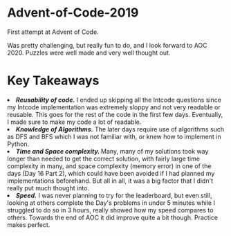# Advent-of-Code-2019
First attempt at Advent of Code.

Was pretty challenging, but really fun to do, and I look forward to AOC 2020. Puzzles were well made and very well thought out. 

<h1>Key Takeaways</h1>
<li><strong><em>Reusability of code.</strong></em> I ended up skipping all the Intcode questions since my Intcode implementation was extremely sloppy and not very readable or reusable. This goes for the rest of the code in the first few days. Eventually, I made sure to make my code a lot of readable.</li>
<li><strong><em>Knowledge of Algorithms.</strong></em> The later days require use of algorithms such as DFS and BFS which I was not familiar with, or knew how to implement in Python.</li>
<li><strong><em>Time and Space complexity. </strong></em>Many, many of my solutions took way longer than needed to get the correct solution, with fairly large time complexity in many, and space complexity (memory error) in one of the days (Day 16 Part 2), which could have been avoided if I had planned my implementations beforehand. But all in all, it was a big factor that I didn't really put much thought into.</li>
<li><strong><em>Speed.</strong></em> I was never planning to try for the leaderboard, but even still, looking at others complete the Day's problems in under 5 minutes while I struggled to do so in 3 hours, really showed how my speed compares to others. Towards the end of AOC it did improve quite a bit though. Practice makes perfect.</li>
</ul>

